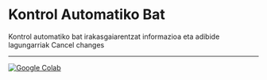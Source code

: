 # Kontrol Automatiko Bat

Kontrol automatiko bat irakasgaiarentzat informazioa eta adibide lagungarriak Cancel changes


---

[![Google Colab](https://badgen.net/badge/Launch/on%20Google%20Colab/blue?icon=terminal)](https://colab.research.google.com/github/josujugo/Kontrol-Automatiko-Bat/blob/master/prezisioa.ipynb)

